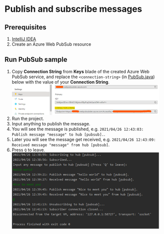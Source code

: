 # Publish and subscribe messages

## Prerequisites

1. [IntelliJ IDEA](https://www.jetbrains.com/idea/)
3. Create an Azure Web PubSub resource

## Run PubSub sample
1. Copy **Connection String** from **Keys** blade of the created Azure Web PubSub service, and replace the `<connection-string>` (in [PubSub.java](src/main/java/PubSub.java#L7)) below with the value of your **Connection String**.
![connection string](../../../docs/images/portal_conn.png)
2. Run the project.
3. Input anything to publish the message.
4. You will see the message is published, e.g. `2021/04/26 12:43:03: Publish message "message" to hub [pubsub].`.
4. Later you will see the message get received, e.g. `2021/04/26 12:43:09: Received message "message" from hub [pubsub]`.
6. Press `Q` to leave.
![chat room](../../../docs/images/sample-java-pubsub-console.png)
